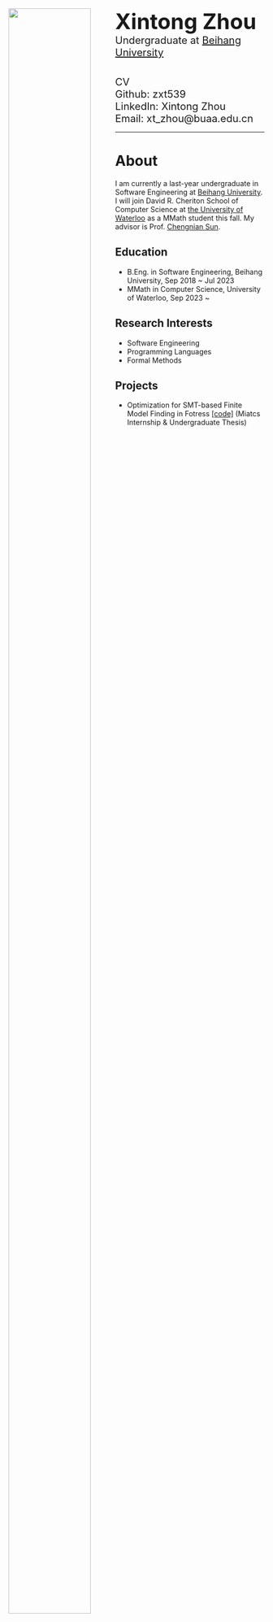 <div>
    <div style="float: left; width: 200px">
        <img src="https://i.328888.xyz/2023/03/13/vzjY3.jpeg" width="90%"/>
    </div>
    <div style="min-height: 300px; padding-left:210px">
        <div style="font-size: 42px; font-weight: bold">Xintong Zhou</div> 
        <div style="font-size: 20px;">Undergraduate at <a href="https://ev.buaa.edu.cn/">Beihang University</a></div>
        <br/>
        <br/>
    	<div style="font-size: 20px;"><a herf="cv.pdf">CV</a></div>
    	<div style="font-size: 20px;">Github: <a herf="https://github.com/zxt539">zxt539</a></div>
    	<div style="font-size: 20px;">LinkedIn: <a herf="https://www.linkedin.com/in/xintong-zhou-981117246/">Xintong Zhou</a></div>
        <div style="font-size: 20px;">Email: xt_zhou@buaa.edu.cn</a></div> 

---



# About

I am currently a last-year undergraduate in Software Engineering at [Beihang University](https://ev.buaa.edu.cn/). I will join David R. Cheriton School of Computer Science at [the University of Waterloo](https://cs.uwaterloo.ca/) as a MMath student this fall. My advisor is Prof. [Chengnian Sun](https://chengniansun.bitbucket.io/public/).

## Education

- B.Eng. in Software Engineering, Beihang University, Sep 2018 ~ Jul 2023
- MMath in Computer Science, University of Waterloo, Sep 2023 ~ 

## Research Interests

- Software Engineering
- Programming Languages
- Formal Methods

## Projects

- Optimization for SMT-based Finite Model Finding in Fotress [[code]](https://github.com/WatForm/fortress) (Miatcs Internship & Undergraduate Thesis)
